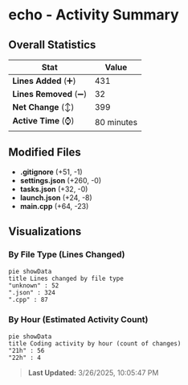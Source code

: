 # echo - Activity Summary 

## Overall Statistics

| Stat                   | Value                                                             |
| ---------------------- | ----------------------------------------------------------------- |
| **Lines Added** (➕)   | 431                                          |
| **Lines Removed** (➖) | 32                                        |
| **Net Change** (↕)    | 399                |
| **Active Time** (⌚)   | 80 minutes |


## Modified Files
- **.gitignore** (+51, -1)
- **settings.json** (+260, -0)
- **tasks.json** (+32, -0)
- **launch.json** (+24, -8)
- **main.cpp** (+64, -23)

## Visualizations

### By File Type (Lines Changed)

```mermaid
pie showData
title Lines changed by file type
"unknown" : 52
".json" : 324
".cpp" : 87
```

### By Hour (Estimated Activity Count)

```mermaid
pie showData
title Coding activity by hour (count of changes)
"21h" : 56
"22h" : 4
```


> **Last Updated:** 3/26/2025, 10:05:47 PM